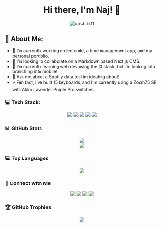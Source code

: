 <h1 align="center">Hi there, I'm Naj! 👋</h1>

<p align="center">
  <img src="https://komarev.com/ghpvc/?username=najchris11&label=Profile%20views&color=0e75b6&style=flat" alt="najchris11" />
</p>

## 💫 About Me:
- 🔭 I’m currently working on leetcode, a time management app, and my personal portfolio.
- 👯 I’m looking to collaborate on a Markdown based Next.js CMS.
- 🌱 I’m currently learning web dev using the t3 stack, but I’m looking into branching into mobile!
- 💬 Ask me about a Spotify data tool im ideating about!
- ⚡ Fun fact, I’ve built 15 keyboards, and I'm currently using a Zoom75 SE with Akko Lavender Purple Pro switches.

### 💻 Tech Stack:
<p align="center">
  <img src="https://img.shields.io/badge/python-3670A0?style=for-the-badge&logo=python&logoColor=ffdd54" />
  <img src="https://img.shields.io/badge/java-%23ED8B00.svg?style=for-the-badge&logo=openjdk&logoColor=white" />
  <img src="https://img.shields.io/badge/typescript-%23007ACC.svg?style=for-the-badge&logo=typescript&logoColor=white" />
  <img src="https://img.shields.io/badge/Next-black?style=for-the-badge&logo=next.js&logoColor=white" />
  <img src="https://img.shields.io/badge/tailwindcss-%2338B2AC.svg?style=for-the-badge&logo=tailwind-css&logoColor=white" />
</p>

### 📊 GitHub Stats

<p align="center">
  <img src="https://github-readme-stats.vercel.app/api?username=najchris11&theme=tokyonight&hide_border=false&include_all_commits=false&count_private=true" /><br/>
  <img src="https://nirzak-streak-stats.vercel.app/?user=najchris11&theme=tokyonight&hide_border=false" /><br/>
</p>

### 💻 Top Languages

<p align="center">
    <img src="https://github-readme-stats.vercel.app/api/top-langs/?username=najchris11&theme=tokyonight&hide_border=false&include_all_commits=false&count_private=true&layout=compact" />
</p>

### 🔗 Connect with Me
<p align="center">
  <a href="https://instagram.com/najchris11"><img src="https://img.shields.io/badge/Instagram-%23E4405F.svg?logo=Instagram&logoColor=white" /></a>
  <a href="https://www.linkedin.com/in/christiancoulibaly"><img src="https://img.shields.io/badge/-LinkedIn-0077B5?style=flat&logo=linkedin&logoColor=white" /></a>
  <a href="https://tiktok.com/@naj-dev"><img src="https://img.shields.io/badge/TikTok-%23000000.svg?logo=TikTok&logoColor=white" /></a>
  <a href="https://youtube.com/@naj-dev"><img src="https://img.shields.io/badge/YouTube-%23FF0000.svg?logo=YouTube&logoColor=white" /></a>
</p>


### 🏆 GitHub Trophies
<p align="center">
  <img src="https://github-profile-trophy.vercel.app/?username=najchris11&theme=tokyonight&no-frame=false&no-bg=true&margin-w=4" />
</p>
